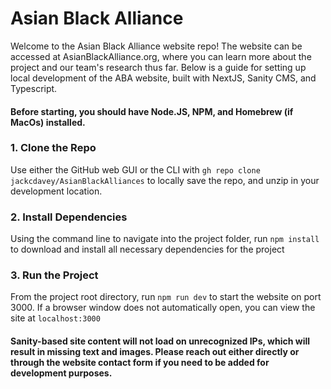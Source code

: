 # Asian Black Alliance

Welcome to the Asian Black Alliance website repo! The website can be accessed at AsianBlackAlliance.org, where you can learn more about the project and our team's research thus far. Below is a guide for setting up local development of the ABA website, built with NextJS, Sanity CMS, and Typescript.

#### Before starting, you should have Node.JS, NPM, and Homebrew (if MacOs) installed. 

### 1. Clone the Repo
Use either the GitHub web GUI or the CLI with ```gh repo clone jackcdavey/AsianBlackAlliances``` to locally save the repo, and unzip in your development location.

### 2. Install Dependencies
Using the command line to navigate into the project folder, run ```npm install``` to download and install all necessary dependencies for the project

### 3. Run the Project
From the project root directory, run ```npm run dev``` to start the website on port 3000. If a browser window does not automatically open, you can view the site at ```localhost:3000```

#### Sanity-based site content will not load on unrecognized IPs, which will result in missing text and images. Please reach out either directly or through the website contact form if you need to be added for development purposes.

